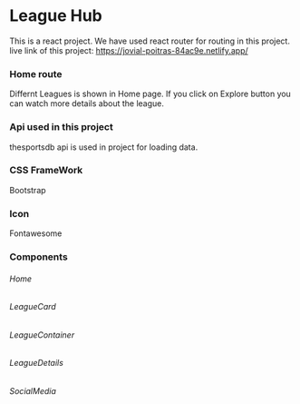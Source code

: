# League Hub
This is a react project. We have used react router for routing in this project. 
live link of this project: https://jovial-poitras-84ac9e.netlify.app/

### Home route 
Differnt Leagues is shown in Home page. If you click on Explore button you can watch more details about the league. 

### Api used in this project
thesportsdb api is used in project for loading data. 

### CSS FrameWork 
Bootstrap 

### Icon
Fontawesome 

### Components
###### Home
###### LeagueCard
###### LeagueContainer
###### LeagueDetails
###### SocialMedia